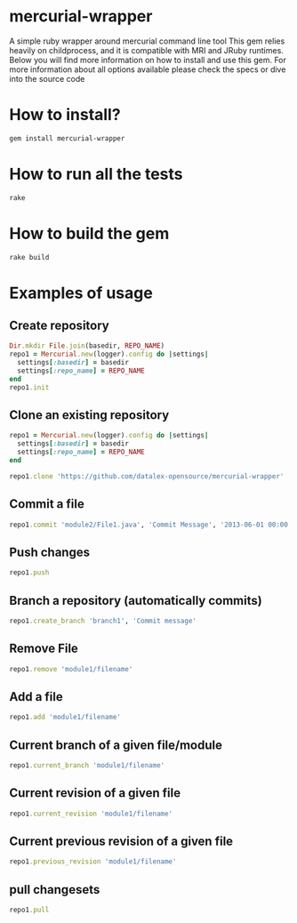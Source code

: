 mercurial-wrapper
=================

A simple ruby wrapper around mercurial command line tool
This gem relies heavily on childprocess, and it is compatible with MRI and JRuby runtimes.
Below you will find more information on how to install and use this gem. For more information about 
all options available please check the specs or dive into the source code 


# How to install?

```bash
gem install mercurial-wrapper
```

# How to run all the tests

```bash
rake
```

# How to build the gem
```bash
rake build
```

# Examples of usage

## Create repository
```ruby
Dir.mkdir File.join(basedir, REPO_NAME)
repo1 = Mercurial.new(logger).config do |settings|
  settings[:basedir] = basedir
  settings[:repo_name] = REPO_NAME
end
repo1.init
```

## Clone an existing repository
```ruby
repo1 = Mercurial.new(logger).config do |settings|
  settings[:basedir] = basedir
  settings[:repo_name] = REPO_NAME
end

repo1.clone 'https://github.com/datalex-opensource/mercurial-wrapper'
```

## Commit a file

```ruby
repo1.commit 'module2/File1.java', 'Commit Message', '2013-06-01 00:00:00' 
```

## Push changes

```ruby
repo1.push       
```

## Branch a repository (automatically commits)
```ruby
repo1.create_branch 'branch1', 'Commit message'
```

## Remove File
```ruby
repo1.remove 'module1/filename'
```

## Add a file
```ruby
repo1.add 'module1/filename'
```

## Current branch of a given file/module
```ruby
repo1.current_branch 'module1/filename'
```

## Current revision of a given file
```ruby
repo1.current_revision 'module1/filename'
```

## Current previous revision of a given file
```ruby
repo1.previous_revision 'module1/filename'
```

## pull changesets
```ruby
repo1.pull 
```
